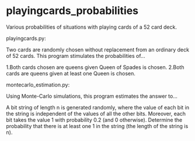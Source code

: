 # playingcards_probabilities
Various probabilities of situations with playing cards of a 52 card deck.


playingcards.py:

Two cards are randomly chosen without replacement from an ordinary deck of 52 cards. This program stimulates the probabilities of...  

1.Both cards chosen are queens given Queen of Spades is chosen. 
2.Both cards are queens given at least one Queen is chosen.


montecarlo_estimation.py:

Using Monte-Carlo simulations, this program estimates the answer to...

A bit string of length n is generated randomly, where the value of each bit in the string 
is independent of the values of all the other bits. Moreover, each bit takes the value 1 
with probability 0.2 (and 0 otherwise).
Determine the probability that there is at least one 1 in the string (the length of the string is n).
